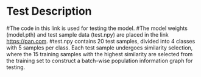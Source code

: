 
# Test Description
#The code in this link is used for testing the model.
#The model weights (model.pth) and test sample data (test.npy) are placed in the link https://pan.com.
#test.npy contains 20 test samples, divided into 4 classes with 5 samples per class. Each test sample undergoes similarity selection, where the 15 training samples with the highest similarity are selected from the training set to construct a batch-wise population information graph for testing.
